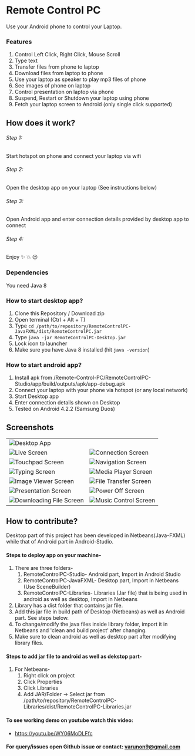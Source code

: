 # Remote Control PC

Use your Android phone to control your Laptop.

### Features

1. Control Left Click, Right Click, Mouse Scroll
2. Type text 
3. Transfer files from phone to laptop
4. Download files from laptop to phone
5. Use your laptop as speaker to play mp3 files of phone
6. See images of phone on laptop
7. Control presentation on laptop via phone
8. Suspend, Restart or Shutdown your laptop using phone
9. Fetch your laptop screen to Android (only single click supported)

## How does it work?

###### Step 1:
Start hotspot on phone and connect your laptop via wifi

###### Step 2:
Open the desktop app on your laptop (See instructions below)

###### Step 3:
Open Android app and enter connection details provided by desktop app to connect

###### Step 4:
Enjoy :sparkles: :boom: :wink:

### Dependencies
You need Java 8

### How to start desktop app?
1. Clone this Repository / Download zip 
2. Open terminal (Ctrl + Alt + T)
3. Type `cd /path/to/repository/RemoteControlPC-JavaFXML/dist/RemoteControlPC.jar`
4. Type `java -jar RemoteControlPC-Desktop.jar`
5. Lock icon to launcher
6. Make sure you have Java 8 installed (hit `java -version`) 

### How to start android app?
1. Install apk from /Remote-Control-PC/RemoteControlPC-Studio/app/build/outputs/apk/app-debug.apk
2. Connect your laptop with your phone via hotspot (or any local network)
3. Start Desktop app
4. Enter connection details shown on Desktop
5. Tested on Android 4.2.2 (Samsung Duos)

## Screenshots
|  |  |
| --- | --- |
|![Desktop App](./screenshots/desktop.png) | |
|![Live Screen](./screenshots/live-screen.png) | ![Connection Screen](./screenshots/connect.png)|
|![Touchpad Screen](./screenshots/touchpad.png) | ![Navigation Screen](./screenshots/navigation-drawer.png)|
|![Typing Screen](./screenshots/keyboard.png) | ![Media Player Screen](./screenshots/media-player.png)|
|![Image Viewer Screen](./screenshots/image-viewer.png) | ![File Transfer Screen](./screenshots/file-transfer.png)|
|![Presentation Screen](./screenshots/presentation.png) | ![Power Off Screen](./screenshots/power-off.png)|
|![Downloading File Screen](./screenshots/downloading-file.png) | ![Music Control Screen](./screenshots/music-control.png)|

## How to contribute?
Desktop part of this project has been developed in Netbeans(Java-FXML) while that of Android part in Android-Studio.

#### Steps to deploy app on your machine-
1. There are three folders-
    1. RemoteControlPC-Studio- Android part, Import in Android Studio 
    2. RemoteControlPC-JavaFXML- Desktop part, Import in Netbeans (Use SceneBuilder)
    3. RemoteControlPC-Libraries- Libraries (Jar file) that is being used in android as well as desktop, Import in Netbeans
2. Library has a dist folder that contains jar file.
3. Add this jar file in build path of Desktop (Netbeans) as well as Android part. See steps below.
4. To change/modify the java files inside library folder, import it in Netbeans and 'clean and build project' after changing.
5. Make sure to clean android as well as desktop part after modifying library files.

#### Steps to add jar file to android as well as dekstop part-
1. For Netbeans-
    1. Right click on project 
    2. Click Properties
    3. Click Libraries
    4. Add JAR/Folder -> Select jar from /path/to/repository/RemoteControlPC-Libraries/dist/RemoteControlPC-Libraries.jar

#### To see working demo on youtube watch this video:
* https://youtu.be/WY06MoDLFfc

#### For query/issues open Github issue or contact: varunon9@gmail.com
